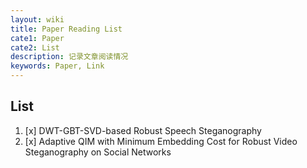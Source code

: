 ```yaml
---
layout: wiki
title: Paper Reading List
cate1: Paper
cate2: List
description: 记录文章阅读情况
keywords: Paper, Link
---
```



## List

1. [x] DWT-GBT-SVD-based Robust Speech Steganography
2. [x] Adaptive QIM with Minimum Embedding Cost for Robust Video Steganography on Social Networks